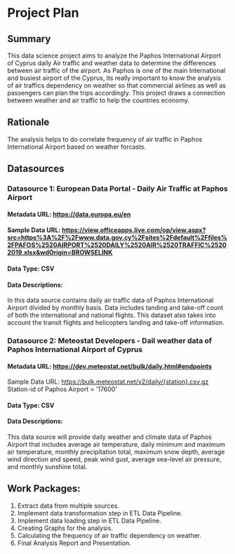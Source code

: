 # Project Plan

## Summary
This data science project aims to analyze the Paphos International Airport of Cyprus daily Air traffic and weather data to determine the differences between air traffic of the airport. As Paphos is one of the main International and busiest airport of the Cyprus, its really important to know the analysis of air traffics dependency on weather so that commercial airlines as well as passengers can plan the trips accordingly. This project draws a connection between weather and air traffic to help the countries economy.

## Rationale
The analysis helps to do correlate frequency of air traffic in Paphos International Airport based on weather forcasts. 


## Datasources
### Datasource 1: European Data Portal - Daily Air Traffic at Paphos Airport
#### Metadata URL: https://data.europa.eu/en
#### Sample Data URL: https://view.officeapps.live.com/op/view.aspx?src=https%3A%2F%2Fwww.data.gov.cy%2Fsites%2Fdefault%2Ffiles%2FPAFOS%2520AIRPORT%2520DAILY%2520AIR%2520TRAFFIC%25202019.xlsx&wdOrigin=BROWSELINK
#### Data Type: CSV
#### Data Descriptions:
In this data source contains daily air traffic data of Paphos International Airport divided by monthly basis. Data includes tanding and take-off count of both the international and national flights. This dataset also takes into account the transit flights and helicopters landing and take-off information. 

### Datasource 2: Meteostat Developers - Dail weather data of Paphos International Airport of Cyprus
#### Metadata URL: https://dev.meteostat.net/bulk/daily.html#endpoints
Sample Data URL: https://bulk.meteostat.net/v2/daily/{station}.csv.gz Station-id of Paphos Airport = '17600'
#### Data Type: CSV
#### Data Descriptions:
This data source will provide daily weather and climate data of Paphos Airport that includes average air temperature, daily minimum and maximum air temperature, monthly precipitation total, maximum snow depth, average wind direction and speed, peak wind gust, average sea-level air pressure, and monthly sunshine total.

## Work Packages:
1. Extract data from multiple sources.
2. Implement data transformation step in ETL Data Pipeline.
3. Implement data loading step in ETL Data Pipeline.
4. Creating Graphs for the analysis.
5. Calculating the frequency of air traffic dependency on weather.
6. Final Analysis Report and Presentation.